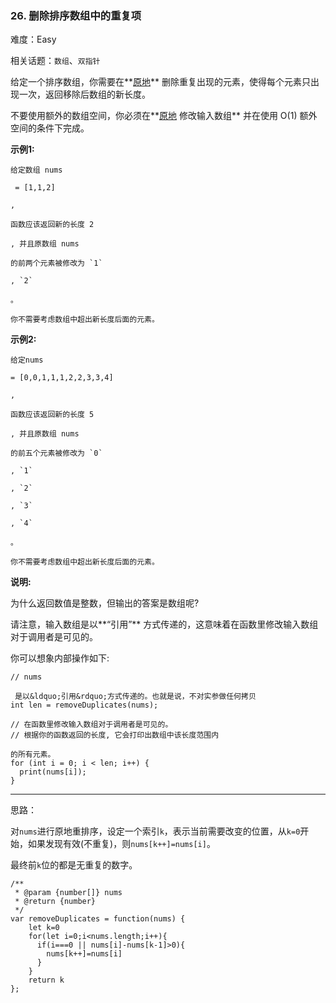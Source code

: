 ### 26. 删除排序数组中的重复项

难度：Easy

相关话题：`数组`、`双指针`

给定一个排序数组，你需要在**[原地](http://baike.baidu.com/item/%E5%8E%9F%E5%9C%B0%E7%AE%97%E6%B3%95)** 删除重复出现的元素，使得每个元素只出现一次，返回移除后数组的新长度。



不要使用额外的数组空间，你必须在**[原地](https://baike.baidu.com/item/%E5%8E%9F%E5%9C%B0%E7%AE%97%E6%B3%95)
修改输入数组** 并在使用 O(1) 额外空间的条件下完成。



**示例1:** 



```
给定数组 nums

 = [1,1,2]

, 

函数应该返回新的长度 2

, 并且原数组 nums

的前两个元素被修改为 `1`

, `2`

。 

你不需要考虑数组中超出新长度后面的元素。
```


**示例2:** 



```
给定nums

= [0,0,1,1,1,2,2,3,3,4]

,

函数应该返回新的长度 5

, 并且原数组 nums

的前五个元素被修改为 `0`

, `1`

, `2`

, `3`

, `4`

。

你不需要考虑数组中超出新长度后面的元素。
```


**说明:** 



为什么返回数值是整数，但输出的答案是数组呢?



请注意，输入数组是以**&ldquo;引用&rdquo;** 方式传递的，这意味着在函数里修改输入数组对于调用者是可见的。



你可以想象内部操作如下:



```
// nums

 是以&ldquo;引用&rdquo;方式传递的。也就是说，不对实参做任何拷贝
int len = removeDuplicates(nums);

// 在函数里修改输入数组对于调用者是可见的。
// 根据你的函数返回的长度, 它会打印出数组中该长度范围内

的所有元素。
for (int i = 0; i < len; i++) {
  print(nums[i]);
}
```



-----

思路：

对`nums`进行原地重排序，设定一个索引`k`，表示当前需要改变的位置，从`k=0`开始，如果发现有效(不重复)，则`nums[k++]=nums[i]`。

最终前`k`位的都是无重复的数字。
```
/**
 * @param {number[]} nums
 * @return {number}
 */
var removeDuplicates = function(nums) {
    let k=0
    for(let i=0;i<nums.length;i++){
      if(i===0 || nums[i]-nums[k-1]>0){
        nums[k++]=nums[i]
      }
    }
    return k
};
```

